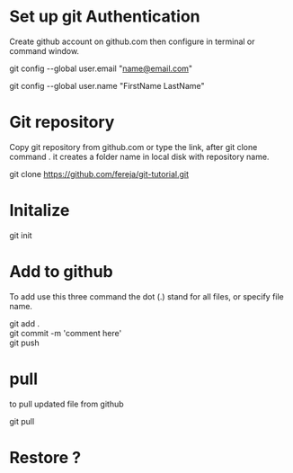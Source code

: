 
# Set up git Authentication
  
  Create github account on github.com then configure in terminal or command window. 

  git config --global user.email "name@email.com"

  git config --global user.name "FirstName LastName"
  

# Git repository
  
  Copy git repository from github.com or type the link, after git clone command . it creates a folder name in local disk with             repository name. 
  
  git clone https://github.com/fereja/git-tutorial.git
  

# Initalize
  
  git init


# Add to github

  To add use this three command the dot (.) stand for all files, or specify file name.
  
  git add . <br/>
  git commit -m 'comment here' </br>
  git push


# pull
to pull updated file from github

git pull


# Restore ?

